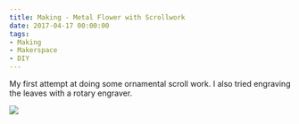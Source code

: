 ```yaml
---
title: Making - Metal Flower with Scrollwork
date: 2017-04-17 00:00:00
tags:
- Making
- Makerspace
- DIY
---
```

My first attempt at doing some ornamental scroll work.  I also tried engraving the leaves with a rotary engraver.

![](/images/ScrollFlower.jpg)